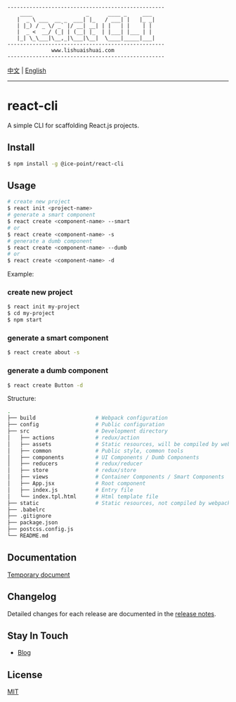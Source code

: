 ```
--------------------------------------------------
    ____                 _      ____ _     ___
   |  _ \ ___  __ _  ___| |_   / ___| |   |_ _|
   | |_) / _ \/ _` |/ __| __| | |   | |    | |
   |  _ <  __/ (_| | (__| |_  | |___| |___ | |
   |_| \_\___|\__,_|\___|\__|  \____|_____|___|   
--------------------------------------------------
              www.lishuaishuai.com
--------------------------------------------------
```

[中文](./README.md) | [English](./README-us.md)

---

# react-cli

A simple CLI for scaffolding React.js projects.

## Install

```bash
$ npm install -g @ice-point/react-cli
```

## Usage

```bash
# create new project
$ react init <project-name>
# generate a smart component
$ react create <component-name> --smart
# or
$ react create <component-name> -s
# generate a dumb component
$ react create <component-name> --dumb
# or
$ react create <component-name> -d
```

Example:

### create new project
```bash
$ react init my-project
$ cd my-project
$ npm start
```

### generate a smart component
```bash
$ react create about -s
```

### generate a dumb component
```bash
$ react create Button -d
```

Structure:

```bash
.
├── build                   # Webpack configuration
├── config                  # Public configuration
├── src                     # Development directory
│   ├── actions             # redux/action
│   ├── assets              # Static resources, will be compiled by webpack
│   ├── common              # Public style, common tools
│   ├── components          # UI Components / Dumb Components
│   ├── reducers            # redux/reducer
│   ├── store               # redux/store
│   ├── views               # Container Components / Smart Components
│   ├── App.jsx             # Root component
│   ├── index.js            # Entry file
│   └── index.tpl.html      # Html template file
├── static                  # Static resources, not compiled by webpack
├── .babelrc
├── .gitignore
├── package.json
├── postcss.config.js
└── README.md
```

## Documentation

[Temporary document](https://www.lishuaishuai.com/notice/943.html)

## Changelog

Detailed changes for each release are documented in the [release notes](https://github.com/li-shuaishuai/react-cli/releases).

## Stay In Touch

+ [Blog](https://www.lishuaishuai.com)

## License

[MIT](https://github.com/li-shuaishuai/react-cli/blob/master/LICENSE)